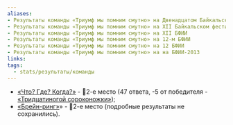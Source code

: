 ```yaml
---
aliases:
- Результаты команды «Триумф мы помним смутно» на Двенадцатом Байкальском фестивале интеллектуальных игр
- Результаты команды «Триумф мы помним смутно» на XII Байкальском фестивале интеллектуальных игр
- Результаты команды «Триумф мы помним смутно» на XII БФИИ
- Результаты команды «Триумф мы помним смутно» на 12-м БФИИ
- Результаты команды «Триумф мы помним смутно» на 12 БФИИ
- Результаты команды «Триумф мы помним смутно» на на БФИИ-2013
links: 
tags:
  - stats/результаты/команды
---
```

* [«Что? Где? Когда?»](maingame-12-2013.md) - 🥈2-е место (47 ответа, -5 от победителя - [«Тридцатиногой сороконожки»](tridtsatinogaya_sorokonozhka-12-2013));
* [«Брейн-ринг»](speedgame-12-2013-adults.md)» - 🥈2-е место (подробные результаты не сохранились).
